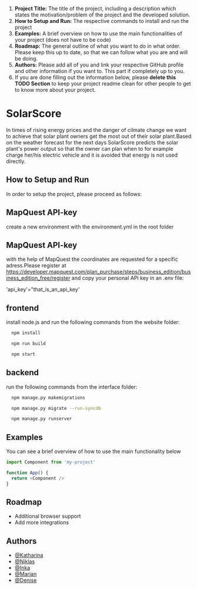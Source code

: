 1. **Project Title:** The title of the project, including a description which states the motivation/problem of the project and the developed solution.
2. **How to Setup and Run:** The respective commands to install and run the project
3. **Examples:** A brief overview on how to use the main functionalities of your project (does not have to be code)
4. **Roadmap:** The general outline of what you want to do in what order. Please keep this up to date, so that we can follow what you are and will be doing.
5. **Authors:** Please add all of you and link your respective GitHub profile and other information if you want to. This part if completely up to you.
6. If you are done filling out the information below, please **delete this TODO Section** to keep your project readme clean for other people to get to know more about your project.

# SolarScore

In times of rising energy prices and the danger of cilmate change we want to achieve that solar plant owners get the most out of their solar plant.Based on the weather forecast for the next days SolarScore predicts the solar plant's power output so that the owner can plan when to for example charge her/his electric vehicle and it is avoided that energy is not used directly. 

## How to Setup and Run

In order to setup the project, please proceed as follows:

## MapQuest API-key

create a new environment with the environment.yml in the root folder


## MapQuest API-key

with the help of MapQuest the coordinates are requested for a specific adress.Please register at https://developer.mapquest.com/plan_purchase/steps/business_edition/business_edition_free/register and copy your personal API key in an .env file:

'api_key'="that_is_an_api_key'


## frontend
 
install node.js and run the following commands from the website folder:

```bash
  npm install
```

```bash
  npm run build
```

```bash
  npm start
```
## backend

run the following commands from the interface folder:

```bash
  npm manage.py makemigrations
```
```bash
  npm manage.py migrate --run-syncdb
```
```bash
  npm manage.py runserver
```
## Examples

You can see a brief overview of how to use the main functionality below

```javascript
import Component from 'my-project'

function App() {
  return <Component />
}
```

  
## Roadmap

- Additional browser support
- Add more integrations

  
## Authors

- [@Katharina](https://github.com/KatWeid)
- [@Niklas](https://github.com/WeitzelN)
- [@Inka](https://github.com/JuaKaliKubwa)
- [@Marian](https://github.com/Kallonaut)
- [@Denise](https://github.com/DeniseGrunert)
